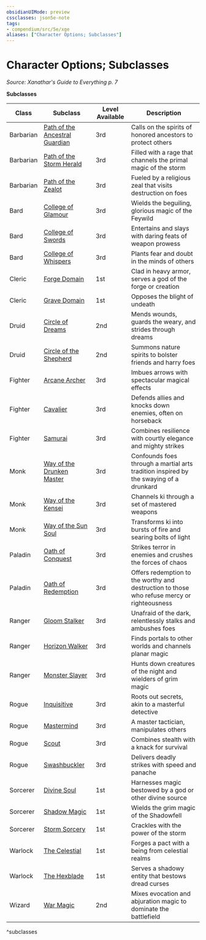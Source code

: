 ```yaml
---
obsidianUIMode: preview
cssclasses: json5e-note
tags:
- compendium/src/5e/xge
aliases: ["Character Options; Subclasses"]
---
```

# Character Options; Subclasses
*Source: Xanathar's Guide to Everything p. 7* 

**Subclasses**

| Class | Subclass | Level Available | Description |
|-------|----------|-----------------|-------------|
| Barbarian | [Path of the Ancestral Guardian](5E2014官方资源/classes/barbarian-path-of-the-ancestral-guardian-xge.md) | 3rd | Calls on the spirits of honored ancestors to protect others |
| Barbarian | [Path of the Storm Herald](5E2014官方资源/classes/barbarian-path-of-the-storm-herald-xge.md) | 3rd | Filled with a rage that channels the primal magic of the storm |
| Barbarian | [Path of the Zealot](5E2014官方资源/classes/barbarian-path-of-the-zealot-xge.md) | 3rd | Fueled by a religious zeal that visits destruction on foes |
| Bard | [College of Glamour](5E2014官方资源/classes/bard-college-of-glamour-xge.md) | 3rd | Wields the beguiling, glorious magic of the Feywild |
| Bard | [College of Swords](5E2014官方资源/classes/bard-college-of-swords-xge.md) | 3rd | Entertains and slays with daring feats of weapon prowess |
| Bard | [College of Whispers](5E2014官方资源/classes/bard-college-of-whispers-xge.md) | 3rd | Plants fear and doubt in the minds of others  |
| Cleric | [Forge Domain](5E2014官方资源/classes/cleric-forge-domain-xge.md) | 1st | Clad in heavy armor, serves a god of the forge or creation |
| Cleric | [Grave Domain](5E2014官方资源/classes/cleric-grave-domain-xge.md) | 1st | Opposes the blight of undeath |
| Druid | [Circle of Dreams](5E2014官方资源/classes/druid-circle-of-dreams-xge.md) | 2nd | Mends wounds, guards the weary, and strides through dreams |
| Druid | [Circle of the Shepherd](5E2014官方资源/classes/druid-circle-of-the-shepherd-xge.md) | 2nd | Summons nature spirits to bolster friends and harry foes |
| Fighter | [Arcane Archer](5E2014官方资源/classes/fighter-arcane-archer-xge.md) | 3rd | Imbues arrows with spectacular magical effects |
| Fighter | [Cavalier](5E2014官方资源/classes/fighter-cavalier-xge.md) | 3rd | Defends allies and knocks down enemies, often on horseback |
| Fighter | [Samurai](5E2014官方资源/classes/fighter-samurai-xge.md) | 3rd | Combines resilience with courtly elegance and mighty strikes |
| Monk | [Way of the Drunken Master](5E2014官方资源/classes/monk-way-of-the-drunken-master-xge.md) | 3rd | Confounds foes through a martial arts tradition inspired by the swaying of a drunkard |
| Monk | [Way of the Kensei](5E2014官方资源/classes/monk-way-of-the-kensei-xge.md) | 3rd | Channels ki through a set of mastered weapons |
| Monk | [Way of the Sun Soul](5E2014官方资源/classes/monk-way-of-the-sun-soul-xge.md) | 3rd | Transforms ki into bursts of fire and searing bolts of light |
| Paladin | [Oath of Conquest](5E2014官方资源/classes/paladin-oath-of-conquest-xge.md) | 3rd | Strikes terror in enemies and crushes the forces of chaos |
| Paladin | [Oath of Redemption](5E2014官方资源/classes/paladin-oath-of-redemption-xge.md) | 3rd | Offers redemption to the worthy and destruction to those who refuse mercy or righteousness |
| Ranger | [Gloom Stalker](5E2014官方资源/classes/ranger-gloom-stalker-xge.md) | 3rd | Unafraid of the dark, relentlessly stalks and ambushes foes |
| Ranger | [Horizon Walker](5E2014官方资源/classes/ranger-horizon-walker-xge.md) | 3rd | Finds portals to other worlds and channels planar magic |
| Ranger | [Monster Slayer](5E2014官方资源/classes/ranger-monster-slayer-xge.md) | 3rd | Hunts down creatures of the night and wielders of grim magic |
| Rogue | [Inquisitive](5E2014官方资源/classes/rogue-inquisitive-xge.md) | 3rd | Roots out secrets, akin to a masterful detective |
| Rogue | [Mastermind](5E2014官方资源/classes/rogue-mastermind-xge.md) | 3rd | A master tactician, manipulates others |
| Rogue | [Scout](5E2014官方资源/classes/rogue-scout-xge.md) | 3rd | Combines stealth with a knack for survival |
| Rogue | [Swashbuckler](5E2014官方资源/classes/rogue-swashbuckler-xge.md) | 3rd | Delivers deadly strikes with speed and panache  |
| Sorcerer | [Divine Soul](5E2014官方资源/classes/sorcerer-divine-soul-xge.md) | 1st | Harnesses magic bestowed by a god or other divine source |
| Sorcerer | [Shadow Magic](5E2014官方资源/classes/sorcerer-shadow-magic-xge.md) | 1st | Wields the grim magic of the Shadowfell |
| Sorcerer | [Storm Sorcery](5E2014官方资源/classes/sorcerer-storm-sorcery-xge.md) | 1st | Crackles with the power of the storm |
| Warlock | [The Celestial](5E2014官方资源/classes/warlock-the-celestial-xge.md) | 1st | Forges a pact with a being from celestial realms |
| Warlock | [The Hexblade](5E2014官方资源/classes/warlock-the-hexblade-xge.md) | 1st | Serves a shadowy entity that bestows dread curses |
| Wizard | [War Magic](5E2014官方资源/classes/wizard-war-magic-xge.md) | 2nd | Mixes evocation and abjuration magic to dominate the battlefield |
^subclasses